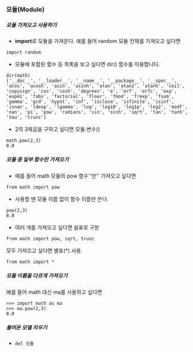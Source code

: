 ### 모듈(Module)



##### 모듈 가져오고 사용하기
+ **import**로 모듈을 가져온다. 예를 들어 random 모듈 전체를 가져오고 싶다면

```
import random
```

+ 모듈에 포함된 함수 등 목록을 보고 싶다면 dir() 함수를 이용합니다.

```
dir(math)
['__doc__', '__loader__', '__name__', '__package__', '__spec__', 'acos', 'acosh', 'asin', 'asinh', 'atan', 'atan2', 'atanh', 'ceil', 'copysign', 'cos', 'cosh', 'degrees', 'e', 'erf', 'erfc', 'exp', 'expm1', 'fabs', 'factorial', 'floor', 'fmod', 'frexp', 'fsum', 'gamma', 'gcd', 'hypot', 'inf', 'isclose', 'isfinite', 'isinf', 'isnan', 'ldexp', 'lgamma', 'log', 'log10', 'log1p', 'log2', 'modf', 'nan', 'pi', 'pow', 'radians', 'sin', 'sinh', 'sqrt', 'tan', 'tanh', 'tau', 'trunc']
```

+ 2의 3제곱을 구하고 싶다면 모듈.변수()

```
math.pow(2,3)
8.0
```

##### 모듈 중 일부 함수만 가져오기

+ 예를 들어 math 모듈의 pow 함수''만'' 가져오고 싶다면

```
from math import pow
```

+ 사용할 땐 모듈 이름 없이 함수 이름만 쓴다.

```
pow(2,3)
8.0
```

+ 여러 개를 가져오고 싶다면 쉼표로 구분

```
from math import pow, sqrt, trunc
```

모두 가져오고 싶다면 별표(*) 사용.

```
from math import *
```

##### 모듈 이름을 다르게 가져오기

예를 들어 math 대신 ma를 사용하고 싶다면

```
>>> import math as ma
>>> ma.pow(2,3)
8.0
```

##### 불러온 모델 지우기 

+ `del 모듈`

